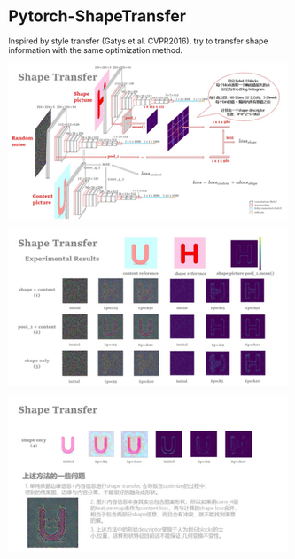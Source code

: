 # Pytorch-ShapeTransfer
Inspired by style transfer (Gatys et al. CVPR2016), try to transfer shape information with the same optimization method. 

![](__pics/幻灯片1.JPG)

![](__pics/幻灯片2.JPG)

![](__pics/幻灯片3.JPG)
